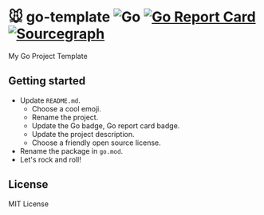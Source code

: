 # 🐭 go-template ![Go](https://github.com/wuhan005/go-template/workflows/Go/badge.svg) [![Go Report Card](https://goreportcard.com/badge/github.com/wuhan005/go-template)](https://goreportcard.com/report/github.com/wuhan005/go-template) [![Sourcegraph](https://img.shields.io/badge/view%20on-Sourcegraph-brightgreen.svg?logo=sourcegraph)](https://sourcegraph.com/github.com/wuhan005/go-template)

My Go Project Template

## Getting started

* Update `README.md`.
    * Choose a cool emoji.
    * Rename the project.
    * Update the Go badge, Go report card badge.
    * Update the project description.
    * Choose a friendly open source license.
* Rename the package in `go.mod`.
* Let's rock and roll!

## License

MIT License
